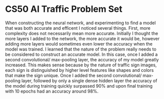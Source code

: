 # CS50 AI Traffic Problem Set

When constructing the neural network, and experimenting to find a model that was both accurate and efficent I noticed several things. First, more complexity does not necessarily mean more accurate. Initially I thought the more layers I added to the network, the more accurate it would be, however adding more layers would sometimes even lower the accuracy when the model was trained. I learned that the nature of the problem really needs to be considered to construct an accurate model. In this case, once I added a second convolutional/ max-pooling layer, the accuracy of my model greatly increased. This makes sense because by the nature of traffic sign images, each sign is distinguished by higher level features like shapes and colors that make the sign unique. Once I added the second convolutional/ max-pooling layer, followed by only a single dense hidden layer the accuracy of the model during training quickly surpassed 90% and upon final training with 10 epochs had an accuracy around 98%.